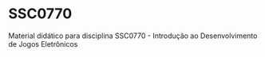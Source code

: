 # SSC0770
Material didático para disciplina SSC0770 - Introdução ao Desenvolvimento de Jogos Eletrônicos
